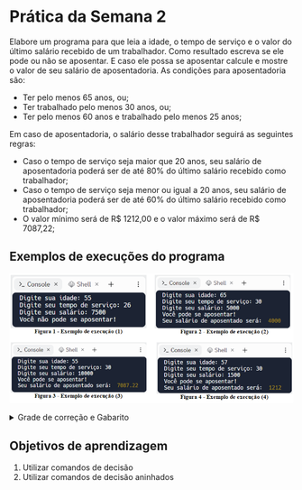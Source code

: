 # Prática da Semana 2
  
Elabore um programa para que leia a idade, o tempo de serviço e o valor do último salário recebido de um trabalhador. Como resultado escreva se ele pode ou não se aposentar. E caso ele possa se aposentar calcule e mostre o valor de seu salário de aposentadoria.
As condições para aposentadoria são:

* Ter pelo menos 65 anos, ou;
* Ter trabalhado pelo menos 30 anos, ou;
* Ter pelo menos 60 anos e trabalhado pelo menos 25 anos;

Em caso de aposentadoria, o salário desse trabalhador seguirá as seguintes regras:

* Caso o tempo de serviço seja maior que 20 anos, seu salário de aposentadoria poderá ser de até 80% do último salário recebido como trabalhador;
* Caso o tempo de serviço seja menor ou igual a 20 anos, seu salário de aposentadoria poderá ser de até 60% do último salário recebido como trabalhador;
* O valor mínimo será de R$ 1212,00 e o valor máximo será de R$ 7087,22;

## Exemplos de execuções do programa
  
![Exemplo](assets/F1-M3-Sem02-Praticas-Exemplos.png)

<details>
    <summary>Grade de correção e Gabarito</summary>

# Gabarito
![Gabarito](assets/F1-M3-Sem02-Praticas-Gabarito.png)

## Grade de correção
![Grade](assets/F1-M3-Sem02-Praticas-Grade.png)

</details>

## Objetivos de aprendizagem
1. Utilizar comandos de decisão
2. Utilizar comandos de decisão aninhados  